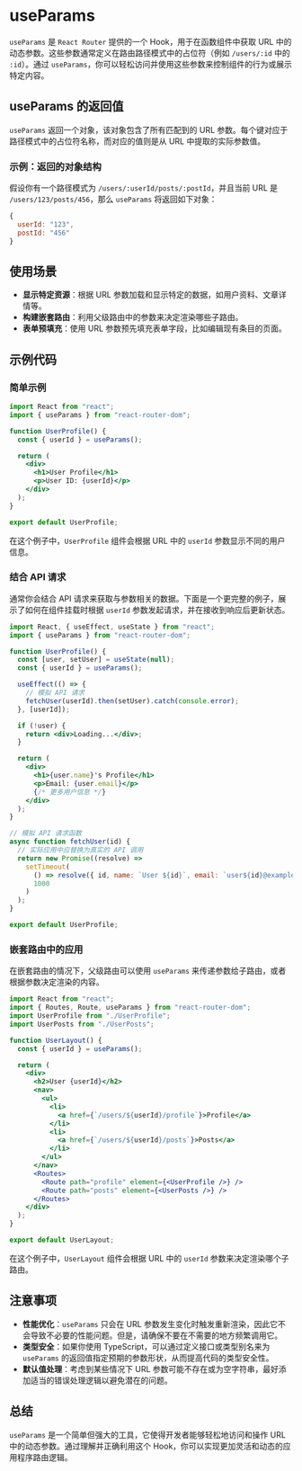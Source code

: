 # useParams

`useParams` 是 `React Router` 提供的一个 Hook，用于在函数组件中获取 URL 中的动态参数。这些参数通常定义在路由路径模式中的占位符（例如 `/users/:id` 中的 `:id`）。通过 `useParams`，你可以轻松访问并使用这些参数来控制组件的行为或展示特定内容。

## useParams 的返回值

`useParams` 返回一个对象，该对象包含了所有匹配到的 URL 参数。每个键对应于路径模式中的占位符名称，而对应的值则是从 URL 中提取的实际参数值。

### 示例：返回的对象结构

假设你有一个路径模式为 `/users/:userId/posts/:postId`，并且当前 URL 是 `/users/123/posts/456`，那么 `useParams` 将返回如下对象：

```js
{
  userId: "123",
  postId: "456"
}
```

## 使用场景

- **显示特定资源**：根据 URL 参数加载和显示特定的数据，如用户资料、文章详情等。
- **构建嵌套路由**：利用父级路由中的参数来决定渲染哪些子路由。
- **表单预填充**：使用 URL 参数预先填充表单字段，比如编辑现有条目的页面。

## 示例代码

### 简单示例

```jsx
import React from "react";
import { useParams } from "react-router-dom";

function UserProfile() {
  const { userId } = useParams();

  return (
    <div>
      <h1>User Profile</h1>
      <p>User ID: {userId}</p>
    </div>
  );
}

export default UserProfile;
```

在这个例子中，`UserProfile` 组件会根据 URL 中的 `userId` 参数显示不同的用户信息。

### 结合 API 请求

通常你会结合 API 请求来获取与参数相关的数据。下面是一个更完整的例子，展示了如何在组件挂载时根据 `userId` 参数发起请求，并在接收到响应后更新状态。

```jsx
import React, { useEffect, useState } from "react";
import { useParams } from "react-router-dom";

function UserProfile() {
  const [user, setUser] = useState(null);
  const { userId } = useParams();

  useEffect(() => {
    // 模拟 API 请求
    fetchUser(userId).then(setUser).catch(console.error);
  }, [userId]);

  if (!user) {
    return <div>Loading...</div>;
  }

  return (
    <div>
      <h1>{user.name}'s Profile</h1>
      <p>Email: {user.email}</p>
      {/* 更多用户信息 */}
    </div>
  );
}

// 模拟 API 请求函数
async function fetchUser(id) {
  // 实际应用中应替换为真实的 API 调用
  return new Promise((resolve) =>
    setTimeout(
      () => resolve({ id, name: `User ${id}`, email: `user${id}@example.com` }),
      1000
    )
  );
}

export default UserProfile;
```

### 嵌套路由中的应用

在嵌套路由的情况下，父级路由可以使用 `useParams` 来传递参数给子路由，或者根据参数决定渲染的内容。

```jsx
import React from "react";
import { Routes, Route, useParams } from "react-router-dom";
import UserProfile from "./UserProfile";
import UserPosts from "./UserPosts";

function UserLayout() {
  const { userId } = useParams();

  return (
    <div>
      <h2>User {userId}</h2>
      <nav>
        <ul>
          <li>
            <a href={`/users/${userId}/profile`}>Profile</a>
          </li>
          <li>
            <a href={`/users/${userId}/posts`}>Posts</a>
          </li>
        </ul>
      </nav>
      <Routes>
        <Route path="profile" element={<UserProfile />} />
        <Route path="posts" element={<UserPosts />} />
      </Routes>
    </div>
  );
}

export default UserLayout;
```

在这个例子中，`UserLayout` 组件会根据 URL 中的 `userId` 参数来决定渲染哪个子路由。

## 注意事项

- **性能优化**：`useParams` 只会在 URL 参数发生变化时触发重新渲染，因此它不会导致不必要的性能问题。但是，请确保不要在不需要的地方频繁调用它。
- **类型安全**：如果你使用 TypeScript，可以通过定义接口或类型别名来为 `useParams` 的返回值指定预期的参数形状，从而提高代码的类型安全性。
- **默认值处理**：考虑到某些情况下 URL 参数可能不存在或为空字符串，最好添加适当的错误处理逻辑以避免潜在的问题。

## 总结

`useParams` 是一个简单但强大的工具，它使得开发者能够轻松地访问和操作 URL 中的动态参数。通过理解并正确利用这个 Hook，你可以实现更加灵活和动态的应用程序路由逻辑。
